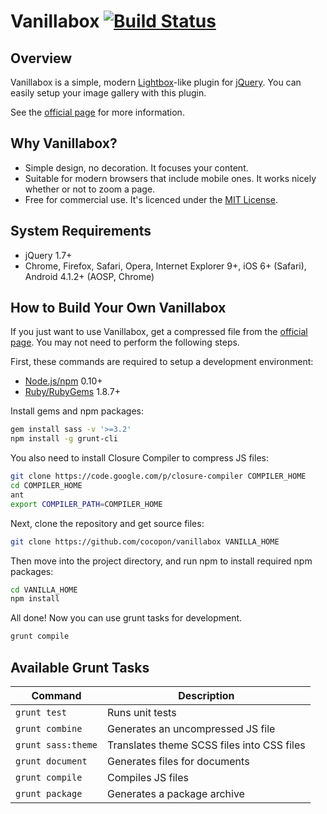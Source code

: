 Vanillabox [![Build Status](https://travis-ci.org/cocopon/vanillabox.png?branch=master)](https://travis-ci.org/cocopon/vanillabox)
==========


Overview
--------
Vanillabox is a simple, modern [Lightbox](http://lokeshdhakar.com/projects/lightbox2/)-like plugin for [jQuery](http://jquery.com/).
You can easily setup your image gallery with this plugin.

See the [official page](http://cocopon.me/app/vanillabox/) for more information.


Why Vanillabox?
---------------
- Simple design, no decoration. It focuses your content.
- Suitable for modern browsers that include mobile ones.
  It works nicely whether or not to zoom a page.
- Free for commercial use.
  It's licenced under the [MIT License](http://opensource.org/licenses/MIT).


System Requirements
-------------------
- jQuery 1.7+
- Chrome, Firefox, Safari, Opera, Internet Explorer 9+,
  iOS 6+ (Safari), Android 4.1.2+ (AOSP, Chrome)


How to Build Your Own Vanillabox
--------------------------------
If you just want to use Vanillabox, get a compressed file from the [official page](http://cocopon.me/app/vanillabox/getting_started.html).
You may not need to perform the following steps.

First, these commands are required to setup a development environment:

- [Node.js/npm](http://nodejs.org/) 0.10+
- [Ruby/RubyGems](https://www.ruby-lang.org/) 1.8.7+

Install gems and npm packages:

```bash
gem install sass -v '>=3.2'
npm install -g grunt-cli
```

You also need to install Closure Compiler to compress JS files:

```bash
git clone https://code.google.com/p/closure-compiler COMPILER_HOME
cd COMPILER_HOME
ant
export COMPILER_PATH=COMPILER_HOME
```

Next, clone the repository and get source files:

```bash
git clone https://github.com/cocopon/vanillabox VANILLA_HOME
```

Then move into the project directory, and run npm to install required npm packages:

```bash
cd VANILLA_HOME
npm install
```

All done!
Now you can use grunt tasks for development.

```bash
grunt compile
```


Available Grunt Tasks
---------------------

| Command            | Description                                |
| ------------------ | ------------------------------------------ |
| `grunt test`       | Runs unit tests                            |
| `grunt combine`    | Generates an uncompressed JS file          |
| `grunt sass:theme` | Translates theme SCSS files into CSS files |
| `grunt document`   | Generates files for documents              |
| `grunt compile`    | Compiles JS files                          |
| `grunt package`    | Generates a package archive                |
